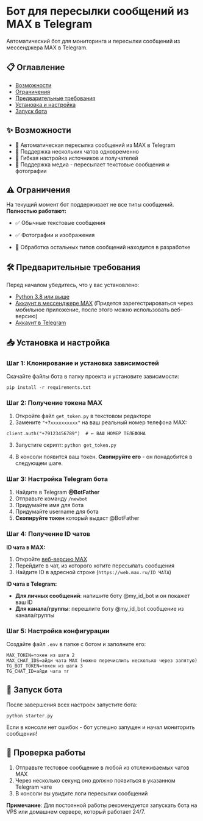 # Бот для пересылки сообщений из MAX в Telegram

Автоматический бот для мониторинга и пересылки сообщений из мессенджера MAX в Telegram.

## 📋 Оглавление

- [Возможности](#возможности)
- [Ограничения](#ограничения)
- [Предварительные требования](#предварительные-требования)
- [Установка и настройка](#установка-и-настройка)
- [Запуск бота](#запуск-бота)

## ✨ Возможности

- 🔄 Автоматическая пересылка сообщений из MAX в Telegram
- 👥 Поддержка нескольких чатов одновременно
- 🎯 Гибкая настройка источников и получателей
- 📸 Поддержка медиа - пересылает текстовые сообщения и фотографии

## ⚠️ Ограничения

На текущий момент бот поддерживает не все типы сообщений. **Полностью работают:**
- ✅ Обычные текстовые сообщения
- ✅ Фотографии и изображения

- 🔄 Обработка остальных типов сообщений находится в разработке

## 🛠 Предварительные требования

Перед началом убедитесь, что у вас установлено:
- [Python 3.8 или выше](https://www.python.org/downloads/)
- [Аккаунт в мессенджере MAX](https://max.ru) (Придется зарегестрироваться через мобильное приложение, после этого можно использовать веб-версию)
- [Аккаунт в Telegram](https://web.telegram.org)

## 📥 Установка и настройка

### Шаг 1: Клонирование и установка зависимостей

Скачайте файлы бота в папку проекта и установите зависимости:

`pip install -r requirements.txt`

### Шаг 2: Получение токена MAX

1. Откройте файл `get_token.py` в текстовом редакторе
2. Замените `"+7xxxxxxxxxx"` на ваш реальный номер телефона MAX:

`client.auth("+79123456789")  # ← ВАШ НОМЕР ТЕЛЕФОНА`

3. Запустите скрипт:
`python get_token.py`

4. В консоли появится ваш токен. **Скопируйте его** - он понадобится в следующем шаге.

### Шаг 3: Настройка Telegram бота

1. Найдите в Telegram **@BotFather**
2. Отправьте команду `/newbot`
3. Придумайте имя для бота
4. Придумайте username для бота
5. **Скопируйте токен** который выдаст @BotFather

### Шаг 4: Получение ID чатов

**ID чата в MAX:**
1. Откройте [веб-версию MAX](https://web.max.ru)
2. Перейдите в чат, из которого хотите пересылать сообщения
3. Найдите ID в адресной строке (`https://web.max.ru/ID ЧАТА`)

**ID чата в Telegram:**
- **Для личных сообщений**: напишите боту @my_id_bot и он покажет ваш ID
- **Для канала/группы**: перешлите боту @my_id_bot сообщение из канала/группы

### Шаг 5: Настройка конфигурации

Создайте файл `.env` в папке с ботом и заполните его:
```
MAX_TOKEN=токен из шага 2
MAX_CHAT_IDS=айди чата MAX (можно перечислить несколько через запятую)
TG_BOT_TOKEN=токен из шага 3
TG_CHAT_ID=айди чата тг
```
## 🚀 Запуск бота

После завершения всех настроек запустите бота:

`python starter.py`

Если в консоли нет ошибок - бот успешно запущен и начал мониторить сообщения!

## 🎯 Проверка работы

1. Отправьте тестовое сообщение в любой из отслеживаемых чатов MAX
2. Через несколько секунд оно должно появиться в указанном Telegram чате
3. В консоли вы увидите логи пересылки сообщений

**Примечание**: Для постоянной работы рекомендуется запускать бота на VPS или домашнем сервере, который работает 24/7.